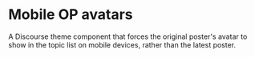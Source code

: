 # Mobile OP avatars

A Discourse theme component that forces the original poster's avatar to show in the topic list on mobile devices, rather than the latest poster.

